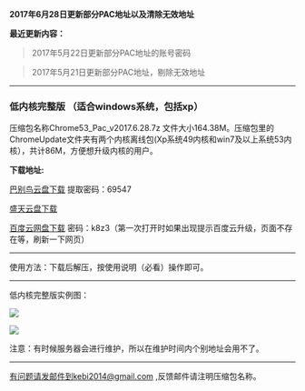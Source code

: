 **2017年6月28日更新部分PAC地址以及清除无效地址**

**最近更新内容：**

> 2017年5月22日更新部分PAC地址的账号密码

> 2017年5月21日更新部分PAC地址，剔除无效地址

***

### 低内核完整版 （适合windows系统，包括xp）

压缩包名称Chrome53_Pac_v2017.6.28.7z 文件大小164.38M。压缩包里的ChromeUpdate文件夹有两个内核离线包(Xp系统49内核和win7及以上系统53内核），共计86M，方便想升级内核的用户。

**下载地址:**

[巴别鸟云盘下载](http://www.babel.cc/share.do?s=2607631355924453) 提取密码：69547

[盛天云盘下载](http://pan.stnts.com/s/e5bbFFZ)

[百度云网盘下载](http://pan.baidu.com/s/1hrVt9Us) 密码：k8z3（第一次打开时如果出现提示百度云升级，页面不存在等，刷新一下网页）


***

使用方法：下载后解压，按使用说明（必看）操作即可。

***

低内核完整版实例图：

![](https://raw.githubusercontent.com/Alvin9999/pac2/master/53PAC1.PNG)

![](https://raw.githubusercontent.com/Alvin9999/crp_up/master/53PAC2.PNG)


注意：有时候服务器会进行维护，所以在维护时间内个别地址会用不了。


***


有问题请发邮件到kebi2014@gmail.com ,反馈邮件请注明压缩包名称。
